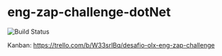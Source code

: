 # eng-zap-challenge-dotNet

![Build Status](https://github.com/guisaulo/eng-zap-challenge-dotNet/actions/workflows/pipeline.yml/badge.svg)

Kanban: https://trello.com/b/W33srlBq/desafio-olx-eng-zap-challenge
